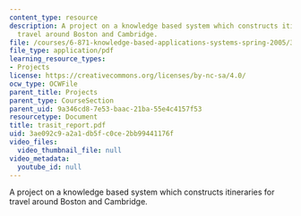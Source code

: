 ```yaml
---
content_type: resource
description: A project on a knowledge based system which constructs itineraries for
  travel around Boston and Cambridge.
file: /courses/6-871-knowledge-based-applications-systems-spring-2005/3ae092c9a2a1db5fc0ce2bb99441176f_trasit_report.pdf
file_type: application/pdf
learning_resource_types:
- Projects
license: https://creativecommons.org/licenses/by-nc-sa/4.0/
ocw_type: OCWFile
parent_title: Projects
parent_type: CourseSection
parent_uid: 9a346cd8-7e53-baac-21ba-55e4c4157f53
resourcetype: Document
title: trasit_report.pdf
uid: 3ae092c9-a2a1-db5f-c0ce-2bb99441176f
video_files:
  video_thumbnail_file: null
video_metadata:
  youtube_id: null
---
```

A project on a knowledge based system which constructs itineraries for travel around Boston and Cambridge.